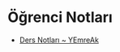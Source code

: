 # Öğrenci Notları

<!--Index-->

- [Ders Notları ~ YEmreAk](./Ders%20Notlar%C4%B1%20~%20YEmreAk.pdf)

<!--Index-->
